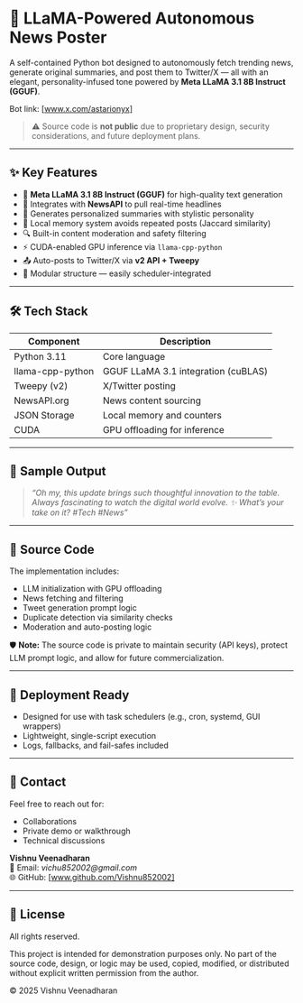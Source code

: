 # 🧠 LLaMA-Powered Autonomous News Poster

A self-contained Python bot designed to autonomously fetch trending news, generate original summaries, and post them to Twitter/X — all with an elegant, personality-infused tone powered by **Meta LLaMA 3.1 8B Instruct (GGUF)**.

Bot link: [www.x.com/astarionyx]

> ⚠️ Source code is **not public** due to proprietary design, security considerations, and future deployment plans.

---

## ✨ Key Features

- 🦙 **Meta LLaMA 3.1 8B Instruct (GGUF)** for high-quality text generation
- 📰 Integrates with **NewsAPI** to pull real-time headlines
- 💬 Generates personalized summaries with stylistic personality
- 🧠 Local memory system avoids repeated posts (Jaccard similarity)
- 🔍 Built-in content moderation and safety filtering
- ⚡ CUDA-enabled GPU inference via `llama-cpp-python`
- 📤 Auto-posts to Twitter/X via **v2 API + Tweepy**
- 🧩 Modular structure — easily scheduler-integrated

---

## 🛠️ Tech Stack

| Component          | Description                            |
|--------------------|----------------------------------------|
| Python 3.11        | Core language                          |
| llama-cpp-python   | GGUF LLaMA 3.1 integration (cuBLAS)    |
| Tweepy (v2)        | X/Twitter posting                      |
| NewsAPI.org        | News content sourcing                  |
| JSON Storage       | Local memory and counters              |
| CUDA               | GPU offloading for inference           |

---

## 📸 Sample Output

> *“Oh my, this update brings such thoughtful innovation to the table. Always fascinating to watch the digital world evolve. ✨ What’s your take on it? #Tech #News”*

---

## 📁 Source Code

The implementation includes:
- LLM initialization with GPU offloading
- News fetching and filtering
- Tweet generation prompt logic
- Duplicate detection via similarity checks
- Moderation and auto-posting logic

🛡️ **Note:** The source code is private to maintain security (API keys), protect LLM prompt logic, and allow for future commercialization.

---

## 🚀 Deployment Ready

- Designed for use with task schedulers (e.g., cron, systemd, GUI wrappers)
- Lightweight, single-script execution
- Logs, fallbacks, and fail-safes included

---

## 📩 Contact

Feel free to reach out for:
- Collaborations
- Private demo or walkthrough
- Technical discussions

**Vishnu Veenadharan**  
📧 Email: _vichu852002@gmail.com_  
🌐 GitHub: [www.github.com/Vishnu852002]

---

## 📄 License

All rights reserved.

This project is intended for demonstration purposes only.
No part of the source code, design, or logic may be used, copied, modified, or distributed without explicit written permission from the author.

© 2025 Vishnu Veenadharan
